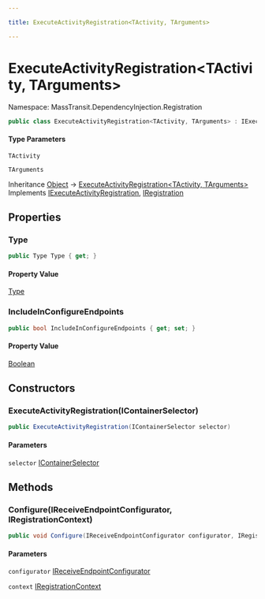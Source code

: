 ```yaml
---

title: ExecuteActivityRegistration<TActivity, TArguments>

---
```


# ExecuteActivityRegistration\<TActivity, TArguments\>

Namespace: MassTransit.DependencyInjection.Registration

```csharp
public class ExecuteActivityRegistration<TActivity, TArguments> : IExecuteActivityRegistration, IRegistration
```

#### Type Parameters

`TActivity`<br/>

`TArguments`<br/>

Inheritance [Object](https://learn.microsoft.com/en-us/dotnet/api/system.object) → [ExecuteActivityRegistration\<TActivity, TArguments\>](../masstransit-dependencyinjection-registration/executeactivityregistration-2)<br/>
Implements [IExecuteActivityRegistration](../masstransit-configuration/iexecuteactivityregistration), [IRegistration](../masstransit-configuration/iregistration)

## Properties

### **Type**

```csharp
public Type Type { get; }
```

#### Property Value

[Type](https://learn.microsoft.com/en-us/dotnet/api/system.type)<br/>

### **IncludeInConfigureEndpoints**

```csharp
public bool IncludeInConfigureEndpoints { get; set; }
```

#### Property Value

[Boolean](https://learn.microsoft.com/en-us/dotnet/api/system.boolean)<br/>

## Constructors

### **ExecuteActivityRegistration(IContainerSelector)**

```csharp
public ExecuteActivityRegistration(IContainerSelector selector)
```

#### Parameters

`selector` [IContainerSelector](../masstransit-configuration/icontainerselector)<br/>

## Methods

### **Configure(IReceiveEndpointConfigurator, IRegistrationContext)**

```csharp
public void Configure(IReceiveEndpointConfigurator configurator, IRegistrationContext context)
```

#### Parameters

`configurator` [IReceiveEndpointConfigurator](../../masstransit-abstractions/masstransit/ireceiveendpointconfigurator)<br/>

`context` [IRegistrationContext](../../masstransit-abstractions/masstransit/iregistrationcontext)<br/>
